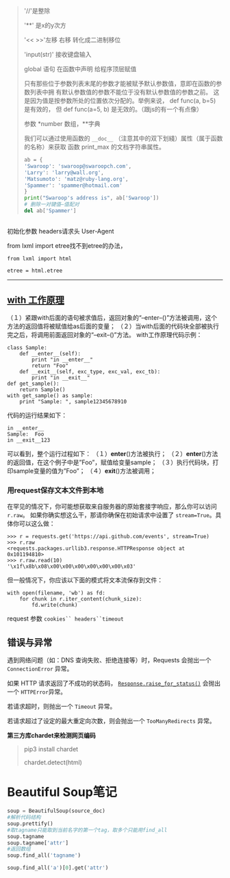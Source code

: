 > '//'是整除 
>
> '**' 是x的y次方
>
> '<< >>'左移 右移 转化成二进制移位
>
> 'input(str)' 接收键盘输入
>
> global 语句 在函数中声明 给程序顶层赋值
>
> 只有那些位于参数列表末尾的参数才能被赋予默认参数值，意即在函数的参数列表中拥
> 有默认参数值的参数不能位于没有默认参数值的参数之前。
> 这是因为值是按参数所处的位置依次分配的。举例来说， def func(a, b=5) 是有效的，
> 但 def func(a=5, b) 是无效的。（跟js的有一个有点像）
>
> 参数 *number 数组，**字典
>
> 我们可以通过使用函数的 ```__doc__``` （注意其中的双下划綫）属性（属于函数的名称）来获取
> 函数 print_max 的文档字符串属性。
>
> ```python
> ab = {
> 'Swaroop': 'swaroop@swaroopch.com',
> 'Larry': 'larry@wall.org',
> 'Matsumoto': 'matz@ruby-lang.org',
> 'Spammer': 'spammer@hotmail.com'
> }
> print("Swaroop's address is", ab['Swaroop'])
> # 删除一对键值—值配对
> del ab['Spammer']
> ```
>
> 

## 

初始化参数 headers请求头  User-Agent 

from lxml import etree找不到etree的办法，

`from lxml import html`

`etree = html.etree`

****

## [with 工作原理](https://blog.csdn.net/u012609509/article/details/72911564)

（１）紧跟with后面的语句被求值后，返回对象的“–enter–()”方法被调用，这个方法的返回值将被赋值给as后面的变量； 
（２）当with后面的代码块全部被执行完之后，将调用前面返回对象的“–exit–()”方法。 
with工作原理代码示例：

```
class Sample:
    def __enter__(self):
        print "in __enter__"
        return "Foo"
    def __exit__(self, exc_type, exc_val, exc_tb):
        print "in __exit__"
def get_sample():
    return Sample()
with get_sample() as sample:
    print "Sample: ", sample12345678910
```

代码的运行结果如下：

```
in __enter__
Sample:  Foo
in __exit__123
```

可以看到，整个运行过程如下： 
（１）**enter**()方法被执行； 
（２）**enter**()方法的返回值，在这个例子中是”Foo”，赋值给变量sample； 
（３）执行代码块，打印sample变量的值为”Foo”； 
（４）**exit**()方法被调用；

### 用request保存文本文件到本地

在罕见的情况下，你可能想获取来自服务器的原始套接字响应，那么你可以访问 `r.raw`。 如果你确实想这么干，那请你确保在初始请求中设置了 `stream=True`。具体你可以这么做：

```
>>> r = requests.get('https://api.github.com/events', stream=True)
>>> r.raw
<requests.packages.urllib3.response.HTTPResponse object at 0x101194810>
>>> r.raw.read(10)
'\x1f\x8b\x08\x00\x00\x00\x00\x00\x00\x03'

```

但一般情况下，你应该以下面的模式将文本流保存到文件：

```
with open(filename, 'wb') as fd:
    for chunk in r.iter_content(chunk_size):
        fd.write(chunk)
```

request 参数 `cookies`` headers``timeout` 

## 错误与异常

遇到网络问题（如：DNS 查询失败、拒绝连接等）时，Requests 会抛出一个 `ConnectionError` 异常。

如果 HTTP 请求返回了不成功的状态码， [`Response.raise_for_status()`](http://docs.python-requests.org/zh_CN/latest/api.html#requests.Response.raise_for_status) 会抛出一个 `HTTPError`异常。

若请求超时，则抛出一个 `Timeout` 异常。

若请求超过了设定的最大重定向次数，则会抛出一个 `TooManyRedirects` 异常。

**第三方库chardet来检测网页编码**

>pip3 install chardet
>
>chardet.detect(html)

# Beautiful Soup笔记

```python
soup = BeautifulSoup(source_doc)
#解析代码结构
soup.prettify()
#取tagname只能取到当前名字的第一个tag，取多个只能用find_all
soup.tagname
soup.tagname['attr']
#返回数组
soup.find_all('tagname')

soup.find_all('a')[0].get('attr')

```


